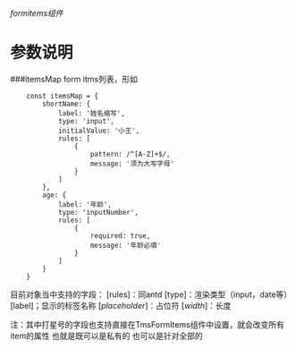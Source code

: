 *formitems组件*

# 参数说明
###itemsMap
form itms列表，形如
```
    const itemsMap = {
        shortName: {
            label: '姓名缩写',
            type: 'input',
            initialValue: '小王',
            rules: [
                {
                    pattern: /^[A-Z]+$/,
                    message: '须为大写字母'
                }
            ]
        },
        age: {
            label: '年龄',
            type: 'inputNumber',
            rules: [
                {
                    required: true,
                    message: '年龄必填'
                }
            ]
        }
    }
```
目前对象当中支持的字段：
[rules]：同antd
[type]：渲染类型（input，date等）
[label]；显示的标签名称
[*placeholder*]：占位符
[*width*]：长度

注：其中打星号的字段也支持直接在TmsFormItems组件中设置，就会改变所有item的属性
也就是既可以是私有的 也可以是针对全部的